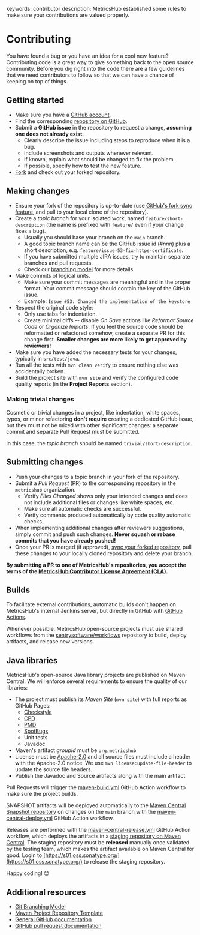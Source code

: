 keywords: contributor
description: MetricsHub established some rules to make sure your contributions are valued properly.
<!--
  ╱╲╱╲╱╲╱╲╱╲╱╲╱╲╱╲╱╲╱╲╱╲╱╲╱╲╱╲╱╲╱╲╱╲╱╲╱╲╱╲
  Open MetricsHub Web Site
  ჻჻჻჻჻჻
  Copyright 2025 MetricsHub
  ჻჻჻჻჻჻
  Permission is hereby granted, free of charge, to any person obtaining a copy
  of this software and associated documentation files (the "Software"), to deal
  in the Software without restriction, including without limitation the rights
  to use, copy, modify, merge, publish, distribute, sublicense, and/or sell
  copies of the Software, and to permit persons to whom the Software is
  furnished to do so, subject to the following conditions:

  The above copyright notice and this permission notice shall be included in
  all copies or substantial portions of the Software.

  THE SOFTWARE IS PROVIDED "AS IS", WITHOUT WARRANTY OF ANY KIND, EXPRESS OR
  IMPLIED, INCLUDING BUT NOT LIMITED TO THE WARRANTIES OF MERCHANTABILITY,
  FITNESS FOR A PARTICULAR PURPOSE AND NONINFRINGEMENT. IN NO EVENT SHALL THE
  AUTHORS OR COPYRIGHT HOLDERS BE LIABLE FOR ANY CLAIM, DAMAGES OR OTHER
  LIABILITY, WHETHER IN AN ACTION OF CONTRACT, TORT OR OTHERWISE, ARISING FROM,
  OUT OF OR IN CONNECTION WITH THE SOFTWARE OR THE USE OR OTHER DEALINGS IN
  THE SOFTWARE.
  ╲╱╲╱╲╱╲╱╲╱╲╱╲╱╲╱╲╱╲╱╲╱╲╱╲╱╲╱╲╱╲╱╲╱╲╱╲╱╲╱
  -->

# Contributing

You have found a bug or you have an idea for a cool new feature? Contributing code is a great way to give something back to
the open source community. Before you dig right into the code there are a few guidelines that we need contributors to
follow so that we can have a chance of keeping on top of things.

<!-- MACRO{toc|fromDepth=1|toDepth=2|id=toc} -->

## Getting started

* Make sure you have a [GitHub account](https://github.com/join).
* Find the corresponding [repository on GitHub](repos.html).
* Submit a **GitHub issue** in the repository to request a change, **assuming one does not already exist**.
  * Clearly describe the issue including steps to reproduce when it is a bug.
  * Include screenshots and outputs whenever relevant.
  * If known, explain what should be changed to fix the problem.
  * If possible, specify how to test the new feature.
* [Fork](https://docs.github.com/en/pull-requests/collaborating-with-pull-requests/working-with-forks/fork-a-repo) and check out your forked repository.

## Making changes

* Ensure your fork of the repository is up-to-date (use [GitHub's fork sync feature](https://docs.github.com/en/pull-requests/collaborating-with-pull-requests/working-with-forks/syncing-a-fork), and pull to your local clone of the repository).
* Create a _topic branch_ for your isolated work, named `feature/short-description` (the name is prefixed with `feature/` even if your change fixes a bug).
  * Usually you should base your branch on the `main` branch.
  * A good topic branch name can be the GitHub issue id (#_nnn_) plus a short description, e.g. `feature/issue-53-fix-https-certificate`.
  * If you have submitted multiple JIRA issues, try to maintain separate branches and pull requests.
  * Check our [branching model](branching.html) for more details.
* Make commits of logical units.
  * Make sure your commit messages are meaningful and in the proper format. Your commit message should contain the key of the GitHub issue.
  * Example: `Issue #53: Changed the implementation of the keystore`
* Respect the original code style:
  * Only use tabs for indentation.
  * Create minimal diffs -- disable _On Save_ actions like _Reformat Source Code_ or _Organize Imports_. If you feel the source code should be reformatted or refactored somehow, create a separate PR for this change first. **Smaller changes are more likely to get approved by reviewers!**
* Make sure you have added the necessary tests for your changes, typically in `src/test/java`.
* Run all the tests with `mvn clean verify` to ensure nothing else was accidentally broken.
* Build the project site with `mvn site` and verify the configured code quality reports (in the **Project Reports** section).

### Making trivial changes

Cosmetic or trivial changes in a project, like indentation, white spaces, typos, or minor refactoring **don't require** creating a dedicated GitHub issue, but they must not be mixed with other significant changes: a separate commit and separate Pull Request must be submitted.

In this case, the _topic branch_ should be named `trivial/short-description`.

## Submitting changes

* Push your changes to a topic branch in your fork of the repository.
* Submit a _Pull Request_ (PR) to the corresponding repository in the `metricshub` organization.
  * Verify _Files Changed_ shows only your intended changes and does not include additional files or changes like white spaces, etc.
  * Make sure all automatic checks are successful.
  * Verify comments produced automatically by code quality automatic checks.
* When implementing additional changes after reviewers suggestions, simply commit and push such changes. **Never squash or rebase commits that you have already pushed!**
* Once your PR is merged (if approved), [sync your forked repository](https://docs.github.com/en/pull-requests/collaborating-with-pull-requests/working-with-forks/syncing-a-fork), pull these changes to your locally cloned repository and delete your branch.

**By submitting a PR to one of MetricsHub's repositories, you accept the terms of the [MetricsHub Contributor License Agreement (CLA)](cla.md).**

## Builds

To facilitate external contributions, automatic builds don't happen on MetricsHub's internal Jenkins server, but directly in GitHub with [GitHub Actions](https://docs.github.com/en/actions/quickstart).

Whenever possible, MetricsHub open-source projects must use shared workflows from the [sentrysoftware/workflows](https://github.com/sentrysoftware/workflows) repository to build, deploy artifacts, and release new versions.

## Java libraries

MetricsHub's open-source Java library projects are published on Maven Central. We will enforce several requirements to ensure the quality of our libraries:

* The project must publish its _Maven Site_ (`mvn site`) with full reports as GitHub Pages:
  * [Checkstyle](https://checkstyle.org/)
  * [CPD](https://docs.pmd-code.org/latest/pmd_userdocs_cpd.html)
  * [PMD](https://pmd.github.io/)
  * [SpotBugs](https://spotbugs.github.io/)
  * Unit tests
  * Javadoc
* Maven's artifact _groupId_ must be `org.metricshub`
* License must be [Apache-2.0](https://www.apache.org/licenses/LICENSE-2.0) and all source files must include a header with the Apache-2.0 notice. We use `mvn license:update-file-header` to update the source file headers.
* Publish the Javadoc and Source artifacts along with the main artifact

Pull Requests will trigger the [maven-build.yml](https://github.com/sentrysoftware/workflows/blob/main/.github/workflows/maven-build.yml) GitHub Action workflow to make sure the project builds.

SNAPSHOT artifacts will be deployed automatically to the [Maven Central Snapshot repository](https://s01.oss.sonatype.org/content/repositories/snapshots/) on changes on the `main` branch with the [maven-central-deploy.yml](https://github.com/sentrysoftware/workflows/blob/main/.github/workflows/maven-central-deploy.yml) GitHub Action workflow.

Releases are performed with the [maven-central-release.yml](https://github.com/sentrysoftware/workflows/blob/main/.github/workflows/maven-central-release.yml) GitHub Action workflow, which deploys the artifacts in a [staging repository on Maven Central](https://s01.oss.sonatype.org/content/groups/staging). The staging repository must be **released** manually once validated by the testing team, which makes the artifact available on Maven Central for good. Login to [https://s01.oss.sonatype.org/](https://s01.oss.sonatype.org/) to release the staging repository.

Happy coding! 😊

## Additional resources

* [Git Branching Model](branching.html)
* [Maven Project Repository Template](https://github.com/sentrysoftware/oss-maven-template)
* [General GitHub documentation](https://help.github.com/)
* [GitHub pull request documentation](https://docs.github.com/en/pull-requests/collaborating-with-pull-requests/proposing-changes-to-your-work-with-pull-requests/creating-a-pull-request)
